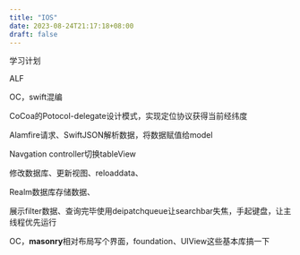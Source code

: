 ```yaml
---
title: "IOS"
date: 2023-08-24T21:17:18+08:00
draft: false
---
```




学习计划

ALF

OC，swift混编

CoCoa的Potocol-delegate设计模式，实现定位协议获得当前经纬度

Alamfire请求、SwiftJSON解析数据，将数据赋值给model

Navgation controller切换tableView

修改数据库、更新视图、reloaddata、

Realm数据库存储数据、

展示filter数据、查询完毕使用deipatchqueue让searchbar失焦，手起键盘，让主线程优先运行

OC，**masonry**相对布局写个界面，foundation、UIView这些基本库搞一下
